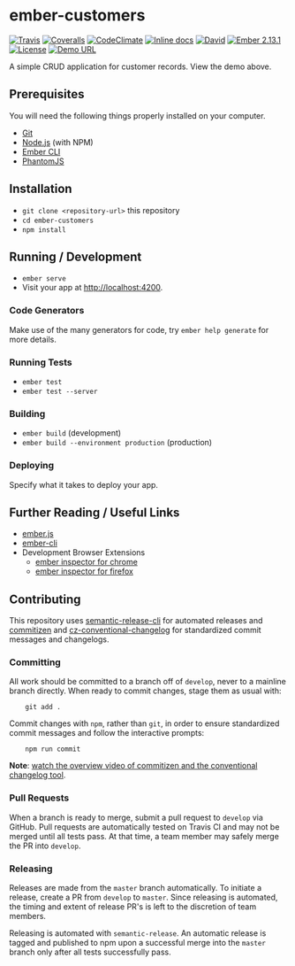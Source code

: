 # ember-customers

[![Travis](https://img.shields.io/travis/randallmorey/ember-customers.svg?style=flat-square)](https://travis-ci.org/randallmorey/ember-customers)
[![Coveralls](https://img.shields.io/coveralls/randallmorey/ember-customers.svg?style=flat-square)](https://coveralls.io/github/randallmorey/ember-customers)
[![CodeClimate](https://img.shields.io/codeclimate/github/randallmorey/ember-customers.svg?style=flat-square)](https://codeclimate.com/github/randallmorey/ember-customers)
[![Inline docs](https://inch-ci.org/github/randallmorey/ember-customers.svg?branch=master&style=flat-square)](http://inch-ci.org/github/randallmorey/ember-customers)
[![David](https://img.shields.io/david/dev/randallmorey/ember-customers.svg?style=flat-square)](https://github.com/randallmorey/ember-customers)
[![Ember 2.13.1](https://img.shields.io/badge/ember-2.13.1-blue.svg?style=flat-square)](https://github.com/ember-cli/ember-cli/tree/v2.13.1)
[![License](https://img.shields.io/npm/l/ember-customers.svg?style=flat-square)](https://github.com/randallmorey/ember-customers/blob/master/LICENSE)
[![Demo URL](https://img.shields.io/badge/demo-available-blue.svg?style=flat-square)](http://ember-customers.s3-website-us-east-1.amazonaws.com)

A simple CRUD application for customer records.  View the demo above.

## Prerequisites

You will need the following things properly installed on your computer.

* [Git](https://git-scm.com/)
* [Node.js](https://nodejs.org/) (with NPM)
* [Ember CLI](https://ember-cli.com/)
* [PhantomJS](http://phantomjs.org/)

## Installation

* `git clone <repository-url>` this repository
* `cd ember-customers`
* `npm install`

## Running / Development

* `ember serve`
* Visit your app at [http://localhost:4200](http://localhost:4200).

### Code Generators

Make use of the many generators for code, try `ember help generate` for more
details.

### Running Tests

* `ember test`
* `ember test --server`

### Building

* `ember build` (development)
* `ember build --environment production` (production)

### Deploying

Specify what it takes to deploy your app.

## Further Reading / Useful Links

* [ember.js](http://emberjs.com/)
* [ember-cli](https://ember-cli.com/)
* Development Browser Extensions
  * [ember inspector for chrome](https://chrome.google.com/webstore/detail/ember-inspector/bmdblncegkenkacieihfhpjfppoconhi)
  * [ember inspector for firefox](https://addons.mozilla.org/en-US/firefox/addon/ember-inspector/)


## Contributing

This repository uses [semantic-release-cli][semantic-release-cli] for automated
releases and [commitizen][commitizen] and
[cz-conventional-changelog][cz-conventional-changelog] for standardized commit
messages and changelogs.


### Committing

All work should be committed to a branch off of `develop`, never to a mainline
branch directly.  When ready to commit changes, stage them as usual with:

		git add .

Commit changes with `npm`, rather than `git`, in order to ensure standardized
commit messages and follow the interactive prompts:

		npm run commit

**Note**:  [watch the overview video of commitizen and the conventional changelog tool][commitizen-video].

[semantic-release-cli]: https://www.npmjs.com/package/semantic-release-cli
[commitizen]: https://www.npmjs.com/package/commitizen
[cz-conventional-changelog]: https://www.npmjs.com/package/cz-conventional-changelog
[commitizen-video]: https://egghead.io/lessons/javascript-how-to-write-a-javascript-library-committing-a-new-feature-with-commitizen


### Pull Requests

When a branch is ready to merge, submit a pull request to `develop` via GitHub.
Pull requests are automatically tested on Travis CI and may not be merged until
all tests pass.  At that time, a team member may safely merge the PR
into `develop`.


### Releasing

Releases are made from the `master` branch automatically.  To initiate a
release, create a PR from `develop` to `master`.  Since releasing is automated,
the timing and extent of release PR's is left to the discretion of team members.

Releasing is automated with `semantic-release`.  An automatic release is tagged
and published to npm upon a successful merge into the `master` branch only after
all tests successfully pass.
